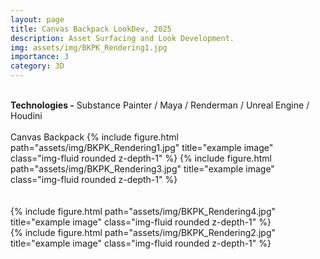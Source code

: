 ```yaml
---
layout: page
title: Canvas Backpack LookDev, 2025
description: Asset Surfacing and Look Development.
img: assets/img/BKPK_Rendering1.jpg
importance: 3
category: 3D
---
```

<br>
<b>Technologies -</b> Substance Painter / Maya / Renderman / Unreal Engine / Houdini <br>
<br>
<div class="row">
        Canvas Backpack
        {% include figure.html path="assets/img/BKPK_Rendering1.jpg" title="example image" class="img-fluid rounded z-depth-1" %}
        {% include figure.html path="assets/img/BKPK_Rendering3.jpg" title="example image" class="img-fluid rounded z-depth-1" %}
   
</div>
<div class="row">
    <br><br>
    <div class="col-sm mt-3 mt-md-0">
        {% include figure.html path="assets/img/BKPK_Rendering4.jpg" title="example image" class="img-fluid rounded z-depth-1" %}
    </div>
    <div class="col-sm mt-3 mt-md-0">
        {% include figure.html path="assets/img/BKPK_Rendering2.jpg" title="example image" class="img-fluid rounded z-depth-1" %}
    </div>
    
</div>

